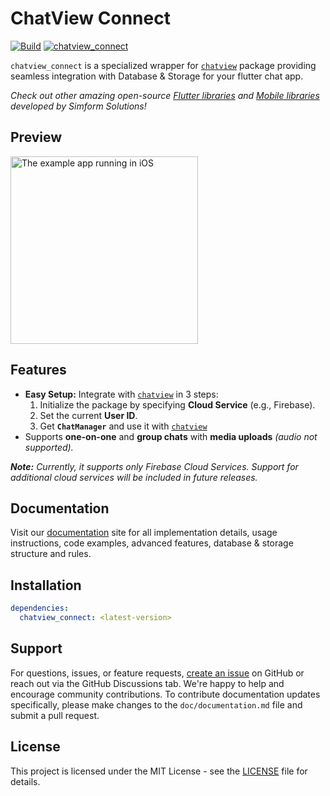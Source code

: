 # ChatView Connect

[![Build](https://github.com/SimformSolutionsPvtLtd/chatview_connect/actions/workflows/flutter.yaml/badge.svg?branch=master)](https://github.com/SimformSolutionsPvtLtd/chatview_connect/actions) [![chatview_connect](https://img.shields.io/pub/v/chatview_connect?label=chatview_connect)](https://pub.dev/packages/chatview_connect)

`chatview_connect` is a specialized wrapper for [`chatview`][chatViewPackage]
package providing seamless integration with Database & Storage for your flutter chat app.

_Check out other amazing
open-source [Flutter libraries](https://simform-flutter-packages.web.app)
and [Mobile libraries](https://github.com/SimformSolutionsPvtLtd/Awesome-Mobile-Libraries) developed
by Simform Solutions!_

## Preview

<img alt="The example app running in iOS" src="https://raw.githubusercontent.com/SimformSolutionsPvtLtd/flutter_chatview/main/preview/chatview.gif" width="300"/>

## Features

- **Easy Setup:** Integrate with [`chatview`][chatViewPackage] in 3 steps:
  1. Initialize the package by specifying **Cloud Service** (e.g., Firebase).
  2. Set the current **User ID**.
  3. Get **`ChatManager`** and use it with [`chatview`][chatViewPackage]
- Supports **one-on-one** and **group chats** with **media uploads** *(audio not supported).*

***Note:*** *Currently, it supports only Firebase Cloud Services. Support for additional cloud
services will be included in future releases.*

## Documentation

Visit our [documentation](https://simform-flutter-packages.web.app/chatViewConnect) site for
all implementation details, usage instructions, code examples, advanced features, database &
storage structure and rules.

## Installation

```yaml
dependencies:
  chatview_connect: <latest-version>
```

## Support

For questions, issues, or feature
requests, [create an issue](https://github.com/SimformSolutionsPvtLtd/chatview_connect/issues)
on GitHub or reach out via the GitHub Discussions tab. We're happy to help and encourage community
contributions.
To contribute documentation updates specifically, please make changes to the `doc/documentation.md`
file and submit a pull request.

## License

This project is licensed under the MIT License - see the [LICENSE](LICENSE) file for details.

[chatViewPackage]: https://pub.dev/packages/chatview
